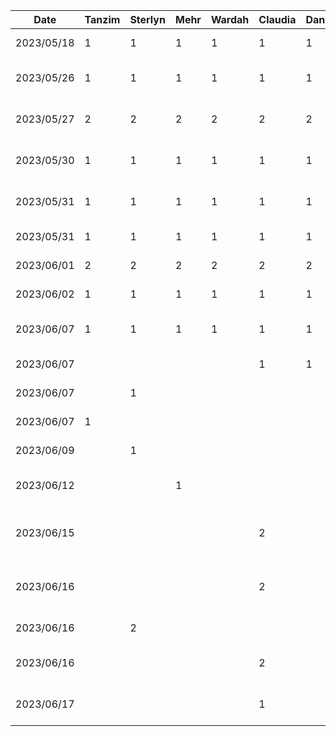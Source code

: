| Date       | Tanzim | Sterlyn | Mehr | Wardah | Claudia | Daniel | Task                                |
|------------|--------|---------|------|--------|---------|--------|-------------------------------------|
| 2023/05/18 | 1      | 1       | 1    | 1      | 1       | 1      | Brainstorming meeting               |
| 2023/05/26 | 1      | 1       | 1    | 1      | 1       | 1      | Presentation delegation meeting     |
| 2023/05/27 | 2      | 2       | 2    | 2      | 2       | 2      | Presentation scripting and diagrams |
| 2023/05/30 | 1      | 1       | 1    | 1      | 1       | 1      | Group presentation practice         |
| 2023/05/31 | 1      | 1       | 1    | 1      | 1       | 1      | post presentation doc changes       |
| 2023/05/31 | 1      | 1       | 1    | 1      | 1       | 1      | Presentation day                    |
| 2023/06/01 | 2      | 2       | 2    | 2      | 2       | 2      | Proposal doc meeting                |
| 2023/06/02 | 1      | 1       | 1    | 1      | 1       | 1      | Finishing proposal doc              |
| 2023/06/07 | 1      | 1       | 1    | 1      | 1       | 1      | Group meeting for buddy eval        |
| 2023/06/07 |        |         |      |        | 1       | 1      | Buddy eval work                     |
| 2023/06/07 |        | 1       |      |        |         |        | Hello world project init            |
| 2023/06/07 |1       |         |      |        |         |        | Buddy eval work                     |
| 2023/06/09 |        | 1       |      |        |         |        | Buddy eval work                     |
| 2023/06/12 |        |         | 1    |        |         |        | Starting some component development |
| 2023/06/15 |        |         |      |        | 2       |        | Set up colours, theme, and icons    |
| 2023/06/16 |        |         |      |        | 2       |        | Add navigation bar + basic screens  |
| 2023/06/16 |        | 2       |      |        |         |        | Custom Card Component               |
| 2023/06/16 |        |         |      |        | 2       |        | Add login and set up viewmodels     |
| 2023/06/17 |        |         |      |        | 1       |        | Add create account pages            |
